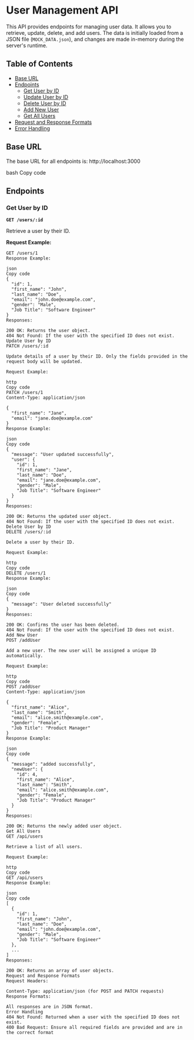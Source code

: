 # User Management API

This API provides endpoints for managing user data. It allows you to retrieve, update, delete, and add users. The data is initially loaded from a JSON file (`MOCK_DATA.json`), and changes are made in-memory during the server's runtime.

## Table of Contents
- [Base URL](#base-url)
- [Endpoints](#endpoints)
  - [Get User by ID](#get-user-by-id)
  - [Update User by ID](#update-user-by-id)
  - [Delete User by ID](#delete-user-by-id)
  - [Add New User](#add-new-user)
  - [Get All Users](#get-all-users)
- [Request and Response Formats](#request-and-response-formats)
- [Error Handling](#error-handling)

## Base URL

The base URL for all endpoints is:
http://localhost:3000

bash
Copy code

## Endpoints

### Get User by ID

**`GET /users/:id`**

Retrieve a user by their ID.

**Request Example:**
```http
GET /users/1
Response Example:

json
Copy code
{
  "id": 1,
  "first_name": "John",
  "last_name": "Doe",
  "email": "john.doe@example.com",
  "gender": "Male",
  "Job Title": "Software Engineer"
}
Responses:

200 OK: Returns the user object.
404 Not Found: If the user with the specified ID does not exist.
Update User by ID
PATCH /users/:id

Update details of a user by their ID. Only the fields provided in the request body will be updated.

Request Example:

http
Copy code
PATCH /users/1
Content-Type: application/json

{
  "first_name": "Jane",
  "email": "jane.doe@example.com"
}
Response Example:

json
Copy code
{
  "message": "User updated successfully",
  "user": {
    "id": 1,
    "first_name": "Jane",
    "last_name": "Doe",
    "email": "jane.doe@example.com",
    "gender": "Male",
    "Job Title": "Software Engineer"
  }
}
Responses:

200 OK: Returns the updated user object.
404 Not Found: If the user with the specified ID does not exist.
Delete User by ID
DELETE /users/:id

Delete a user by their ID.

Request Example:

http
Copy code
DELETE /users/1
Response Example:

json
Copy code
{
  "message": "User deleted successfully"
}
Responses:

200 OK: Confirms the user has been deleted.
404 Not Found: If the user with the specified ID does not exist.
Add New User
POST /addUser

Add a new user. The new user will be assigned a unique ID automatically.

Request Example:

http
Copy code
POST /addUser
Content-Type: application/json

{
  "first_name": "Alice",
  "last_name": "Smith",
  "email": "alice.smith@example.com",
  "gender": "Female",
  "Job Title": "Product Manager"
}
Response Example:

json
Copy code
{
  "message": "added successfully",
  "newUser": {
    "id": 4,
    "first_name": "Alice",
    "last_name": "Smith",
    "email": "alice.smith@example.com",
    "gender": "Female",
    "Job Title": "Product Manager"
  }
}
Responses:

200 OK: Returns the newly added user object.
Get All Users
GET /api/users

Retrieve a list of all users.

Request Example:

http
Copy code
GET /api/users
Response Example:

json
Copy code
[
  {
    "id": 1,
    "first_name": "John",
    "last_name": "Doe",
    "email": "john.doe@example.com",
    "gender": "Male",
    "Job Title": "Software Engineer"
  },
  ...
]
Responses:

200 OK: Returns an array of user objects.
Request and Response Formats
Request Headers:

Content-Type: application/json (for POST and PATCH requests)
Response Formats:

All responses are in JSON format.
Error Handling
404 Not Found: Returned when a user with the specified ID does not exist.
400 Bad Request: Ensure all required fields are provided and are in the correct format
